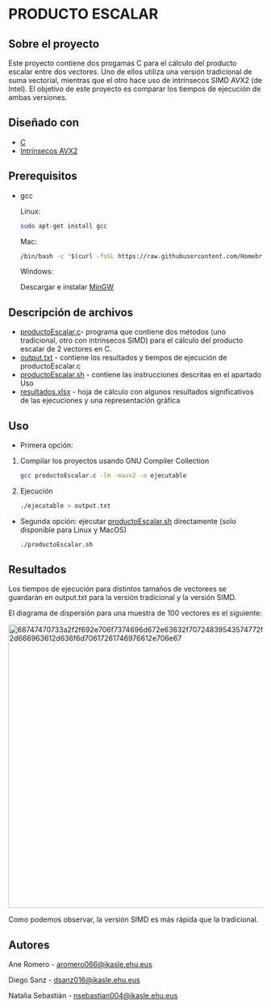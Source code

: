 
# PRODUCTO ESCALAR

## Sobre el proyecto

Este proyecto contiene dos progamas C para el cálculo del producto escalar entre dos vectores.  Uno de ellos utiliza una versión tradicional de suma vectorial, mientras que el otro hace uso de intrínsecos SIMD AVX2  (de Intel). El objetivo de este proyecto es comparar los tiempos de ejecución de ambas versiones.



## Diseñado con 
* [C](https://www.cprogramming.com/)
* [Intrínsecos AVX2](https://www.intel.es/content/www/es/es/architecture-and-technology/avx-512-overview.html)


## Prerequisitos

* gcc

	Linux:
  ```sh
  sudo apt-get install gcc
  ```
	Mac:
  ```sh
  /bin/bash -c "$(curl -fsSL https://raw.githubusercontent.com/Homebrew/install/HEAD/install.sh)"
  ```
	Windows:

	Descargar e instalar [MinGW](https://sourceforge.net/projects/mingw/)


## Descripción de archivos

* [productoEscalar.c](productoEscalar.c)- programa que contiene dos métodos (uno tradicional, otro con intrínsecos SIMD) para el cálculo del producto escalar de 2 vectores en C. 
* [output.txt](output.txt) - contiene los resultados y tiempos de ejecución de productoEscalar.c
* [productoEscalar.sh](productoEscalar.sh) - contiene las instrucciones descritas en el apartado Uso
* [resultados.xlsx](resultados.xlsx) - hoja de cálculo con algunos resultados significativos de las ejecuciones y una representación gráfica

## Uso
* Primera opción:
1. Compilar los proyectos usando GNU Compiler Collection
	 ```sh
  	gcc productoEscalar.c -lm -mavx2 -o ejecutable
 	 ```
	
2. Ejecución
   ```sh
   ./ejecutable > output.txt
   ```
* Segunda opción: ejecutar [productoEscalar.sh](productoEscalar.sh) directamente (solo disponible para Linux y MacOS)
 	```sh
  	./productoEscalar.sh
 	 ```
 
## Resultados
Los tiempos de ejecución para distintos tamaños de vectorees se guardarán en output.txt para la versión tradicional y la versión SIMD.

El diagrama de dispersión para una muestra de 100 vectores es el siguiente:

<img width="563" alt="68747470733a2f2f692e706f7374696d672e63632f70724839543574772f4772612d666963612d636f6d70617261746976612e706e67" src="https://user-images.githubusercontent.com/81468329/144596031-61ce7dd9-01b5-452f-8f3f-73b6c727cf2c.png">


Como podemos observar, la versión SIMD es más rápida que la tradicional.


## Autores

Ane Romero  - aromero066@ikasle.ehu.eus

Diego Sanz - dsanz016@ikasle.ehu.eus

Natalia Sebastián  - nsebastian004@ikasle.ehu.eus





